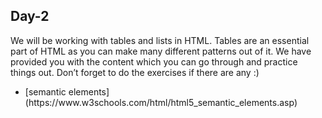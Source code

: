 <h2>Day-2</h2>
We will be working with tables and lists in HTML. Tables are an essential part of HTML as you can make many different patterns out of it. We have provided you with the content which you can go through and practice things out. Don’t forget to do the exercises if there are any :)
<ul><li>
  [semantic elements](https://www.w3schools.com/html/html5_semantic_elements.asp)
  </li>
  </ul>
